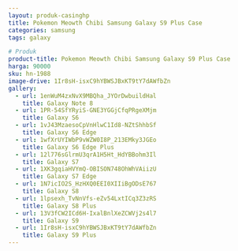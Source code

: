 ```yaml
---
layout: produk-casinghp
title: Pokemon Meowth Chibi Samsung Galaxy S9 Plus Case
categories: samsung
tags: galaxy

# Produk
product-title: Pokemon Meowth Chibi Samsung Galaxy S9 Plus Case
harga: 90000
sku: hn-1988
image-drive: 1Ir8sH-isxC9hYBWSJBxKT9tY7dAWfbZn
gallery:
  - url: 1enWuM4zxNvX9MBQha_JYOrDwbuildHal
    title: Galaxy Note 8
  - url: 1PR-54SfYRyiS-GNE3YGGjCfqPRgeXMjm
    title: Galaxy S6
  - url: 1vJ43MzaesoCpVnHlwC1Id8-NZtShhbSf
    title: Galaxy S6 Edge
  - url: 1wfXrUYIWbP9vWZW0I8P_213EMky3JGEo
    title: Galaxy S6 Edge Plus
  - url: 12l776sGlrmU3qrA1H5Ht_HdYBBohm3Il
    title: Galaxy S7
  - url: 1XK3gqiaHVYmQ-OBISON748OhWhVAiizU
    title: Galaxy S7 Edge
  - url: 1N7icIO2S_HzHXQ0EEI0XIIiBgODsE767
    title: Galaxy S8
  - url: 1lpsexh_TvNnVfs-eZv54LxtICq3Z3zRS
    title: Galaxy S8 Plus
  - url: 13V3fCW2ICd6H-IxalBnlXeZCWVj2s4l7
    title: Galaxy S9
  - url: 1Ir8sH-isxC9hYBWSJBxKT9tY7dAWfbZn
    title: Galaxy S9 Plus
---
```

